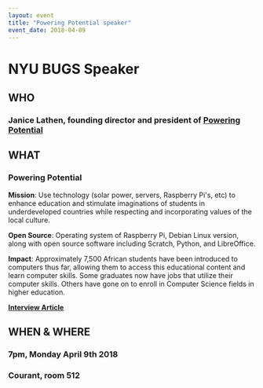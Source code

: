 ```yaml
---
layout: event
title: "Powering Potential speaker"
event_date: 2018-04-09
---
```


# NYU BUGS Speaker

## WHO

### Janice Lathen, founding director and president of [Powering Potential](http://www.poweringpotential.org/)

## WHAT

### Powering Potential

**Mission**: Use technology (solar power, servers, Raspberry Pi's, etc) to enhance education and stimulate imaginations of students in underdeveloped countries while respecting and incorporating values of the local culture.

**Open Source**: Operating system of Raspberry Pi, Debian Linux version, along with open source software including Scratch, Python, and LibreOffice.

**Impact**: Approximately 7,500 African students have been introduced to computers thus far, allowing them to access this educational content and learn computer skills. Some graduates now have jobs that utilize their computer skills. Others have gone on to enroll in Computer Science fields in higher education.

[**Interview Article**](https://opensource.com/education/16/6/interview-janice-lathen-powering-potential)

## WHEN & WHERE

### 7pm, Monday April 9th 2018

### Courant, room 512

